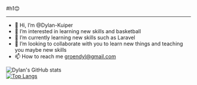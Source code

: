 #h1😊
***
- 👋 Hi, I’m @Dylan-Kuiper
- 👀 I’m interested in learning new skills and basketball
- 🌱 I’m currently learning new skills such as Laravel
- 💞️ I’m looking to collaborate with you to learn new things and teaching you maybe new skills
- 📫 How to reach me groendyl@gmail.com

![Dylan's GitHub stats](https://github-readme-stats.vercel.app/api?username=Dylan-Kuiper&show_icons=true&theme=dark)<br />
[![Top Langs](https://github-readme-stats.vercel.app/api/top-langs/?username=Dylan-Kuiper&layout=compact&theme=dark)](https://github.com/anuraghazra/github-readme-stats)
